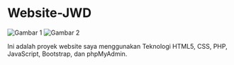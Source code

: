 # Website-JWD

![Gambar 1](https://github.com/Muhaftharalgiffari/Website-JWD/assets/97682546/25d10db0-295f-4809-9279-c890e18c61b7)
![Gambar 2](https://github.com/Muhaftharalgiffari/Website-JWD/assets/97682546/921088e8-535e-47e2-8446-badff2f61018)

Ini adalah proyek website saya menggunakan Teknologi HTML5, CSS, PHP, JavaScript, Bootstrap, dan phpMyAdmin.
